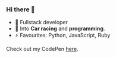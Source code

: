 ### Hi there 👋
- 🔭 Fullstack developer
- 👀 Into **Car racing** and **programming**.
- ⚡ Favourites: Python, JavaScript, Ruby

Check out my CodePen  [here](https://codepen.io/uzitrake).

<!--
**vickkie/vickkie** is a ✨ _special_ ✨ repository because its `README.md` (this file) appears on your GitHub profile.
- 😄 Pronouns: **THAT/GUY** (because why not? 😄).</br>

Here are some ideas to get you started:

- 🌱 I’m currently learning ...
- 👯 I’m looking to collaborate on ...
- 🤔 I’m looking for help with ...
- 💬 Ask me about ...
- 📫 How to reach me: ...
- 😄 Pronouns: ...
-->
